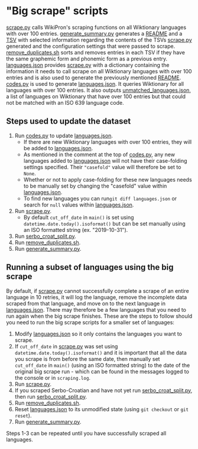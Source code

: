 "Big scrape" scripts
====================

[scrape.py](scrape.py) calls WikiPron's scraping functions on all
Wiktionary languages with over 100 entries.
[generate\_summary.py](generate_summary.py) generates a [README](../README.md)
and a [TSV](../languages_summary.tsv) with selected
information regarding the contents of the TSVs [scrape.py](scrape.py)
generated and the configuration settings
that were passed to scrape. [remove\_duplicates.sh](remove_duplicates.sh)
sorts and removes entries in each TSV if they have 
the same graphemic form and phonemic form as a previous entry.
 [languages.json](languages.json) provides
[scrape.py](scrape.py) with a dictionary containing the information it
needs to call scrape on all Wiktionary languages with over 100 entries 
and is also used to generate the previously mentioned [README](../README.md).
[codes.py](codes.py) is used to generate
[languages.json](languages.json). It queries Wiktionary for all languages
with over 100 entries. It also outputs
[unmatched\_languages.json](unmatched_languages.json), a list of languages on
Wiktionary that have over 100 entries but that could not be matched with an ISO
639 language code.

Steps used to update the dataset
--------------------------------

1.  Run [codes.py](codes.py) to update
    [languages.json](languages.json).
    -   If there are new Wiktionary languages with over 100 entries, they will
        be added to [languages.json](languages.json).
    -   As mentioned in the comment at the top of [codes.py](codes.py),
        any new languages added to [languages.json](languages.json) will
        not have their case-folding settings specified. 
        Their `"casefold"` value will therefore be set to `None`.
    -   Whether or not to apply case-folding for these new languages needs
        to be manually set by changing the "casefold" value within
        [languages.json](languages.json).
    -   To find new languages you can run`git diff languages.json` 
        or search for `null` values within 
        [languages.json](languages.json).
2.  Run [scrape.py](scrape.py).
    -   By default `cut_off_date` in `main()` is set using
        `datetime.date.today().isoformat()` but can be set manually 
        using an ISO formatted string (ex. "2019-10-31").
3.  Run [serbo\_croat\_split.py](serbo_croat_split.py).
4.  Run [remove\_duplicates.sh](remove_duplicates.sh).
5.  Run [generate\_summary.py](generate_summary.py).

Running a subset of languages using the big scrape
--------------------------------------------------

By default, if [scrape.py](scrape.py) cannot successfully complete a scrape
of an entire language in 10 retries, it will log the language,
remove the incomplete data scraped from that language, 
and move on to the next language in [languages.json](languages.json). 
There may therefore be a few languages that you need to run again when 
the big scrape finishes. These are the steps to follow should you need
to run the big scrape scripts for a smaller set of languages:

1.  Modify [languages.json](languages.json) so it only contains
    the languages you want to scrape.
2.  If `cut_off_date` in [scrape.py](scrape.py) was set using 
    `datetime.date.today().isoformat()` and it is important that all
    the data you scrape is from before the same date,
    then manually set `cut_off_date` in `main()` (using an ISO formatted
    string) to the date of the original big scrape run - which can be
    found in the messages logged to the console or in `scraping.log`.
3.  Run [scrape.py](scrape.py).
4.  If you scraped Serbo-Croatian and have not yet run
    [serbo\_croat\_split.py](serbo_croat_split.py),
    then run [serbo\_croat\_split.py](serbo_croat_split.py).
5.  Run [remove\_duplicates.sh](remove_duplicates.sh).
6.  Reset [languages.json](languages.json) to its unmodified state
    (using `git checkout` or `git reset`).
7.  Run [generate\_summary.py](generate_summary.py).

Steps 1-3 can be repeated until you have successfully scraped all languages.

